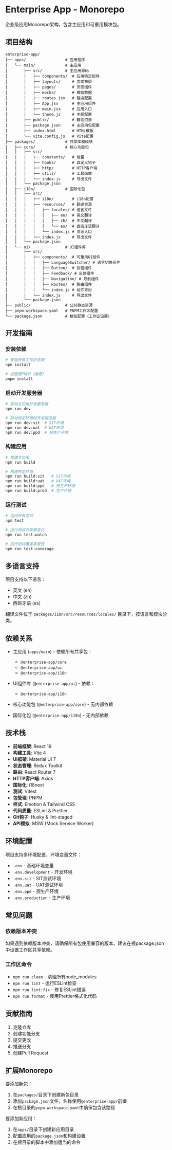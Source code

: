 # Enterprise App - Monorepo

企业级应用Monorepo架构，包含主应用和可重用模块包。

## 项目结构

```
enterprise-app/
├── apps/                 # 应用程序
│   └── main/             # 主应用
│       ├── src/          # 主应用源码
│       │   ├── components/  # 应用特定组件
│       │   ├── layouts/     # 页面布局
│       │   ├── pages/       # 页面组件
│       │   ├── mocks/       # 模拟数据
│       │   ├── routes.jsx   # 路由配置
│       │   ├── App.jsx      # 主应用组件
│       │   ├── main.jsx     # 应用入口
│       │   └── theme.js     # 主题配置
│       ├── public/          # 静态资源
│       ├── package.json     # 主应用包配置
│       ├── index.html       # HTML模板
│       └── vite.config.js   # Vite配置
├── packages/             # 共享库和模块
│   ├── core/             # 核心功能包
│   │   ├── src/
│   │   │   ├── constants/   # 常量
│   │   │   ├── hooks/       # 自定义钩子
│   │   │   ├── http/        # HTTP客户端
│   │   │   ├── utils/       # 工具函数
│   │   │   └── index.js     # 导出文件
│   │   └── package.json
│   ├── i18n/             # 国际化包
│   │   ├── src/
│   │   │   ├── i18n/        # i18n配置
│   │   │   ├── resources/   # 翻译资源
│   │   │   │   ├── locales/ # 语言文件
│   │   │   │   │   ├── en/  # 英文翻译
│   │   │   │   │   ├── zh/  # 中文翻译
│   │   │   │   │   └── es/  # 西班牙语翻译
│   │   │   │   └── index.js # 资源入口
│   │   │   └── index.js     # 导出文件
│   │   └── package.json
│   └── ui/               # UI组件库
│       ├── src/
│       │   ├── components/  # 可重用UI组件
│       │   │   ├── LanguageSwitcher/ # 语言切换组件
│       │   │   ├── Button/  # 按钮组件
│       │   │   ├── Feedback/ # 反馈组件
│       │   │   ├── Navigation/ # 导航组件
│       │   │   ├── Routes/  # 路由组件
│       │   │   └── index.js # 组件导出
│       │   └── index.js     # 导出文件
│       └── package.json
├── public/               # 公共静态资源
├── pnpm-workspace.yaml   # PNPM工作区配置
└── package.json          # 根包配置（工作区设置）
```

## 开发指南

### 安装依赖

```bash
# 安装所有工作区依赖
npm install

# 或使用PNPM（推荐）
pnpm install
```

### 启动开发服务器

```bash
# 启动主应用开发服务器
npm run dev

# 启动特定环境的开发服务器
npm run dev:sit  # SIT环境
npm run dev:uat  # UAT环境
npm run dev:ppd  # 预生产环境
```

### 构建应用

```bash
# 构建主应用
npm run build

# 构建特定环境
npm run build:sit   # SIT环境
npm run build:uat   # UAT环境
npm run build:ppd   # 预生产环境
npm run build:prod  # 生产环境
```

### 运行测试

```bash
# 运行所有测试
npm test

# 运行测试并观察变化
npm run test:watch

# 运行测试覆盖率报告
npm run test:coverage
```

## 多语言支持

项目支持以下语言：

- 英文 (en)
- 中文 (zh)
- 西班牙语 (es)

翻译文件位于 `packages/i18n/src/resources/locales/` 目录下，按语言和模块分类。

## 依赖关系

- 主应用 (`apps/main`) - 依赖所有共享包：
  - `@enterprise-app/core`
  - `@enterprise-app/ui`
  - `@enterprise-app/i18n`

- UI组件库 (`@enterprise-app/ui`) - 依赖：
  - `@enterprise-app/i18n`

- 核心功能包 (`@enterprise-app/core`) - 无内部依赖

- 国际化包 (`@enterprise-app/i18n`) - 无内部依赖

## 技术栈

- **前端框架**: React 19
- **构建工具**: Vite 4
- **UI框架**: Material UI 7
- **状态管理**: Redux Toolkit
- **路由**: React Router 7
- **HTTP客户端**: Axios
- **国际化**: i18next
- **测试**: Vitest
- **包管理**: PNPM
- **样式**: Emotion & Tailwind CSS
- **代码质量**: ESLint & Prettier
- **Git钩子**: Husky & lint-staged
- **API模拟**: MSW (Mock Service Worker)

## 环境配置

项目支持多环境配置，环境变量文件：

- `.env` - 基础环境变量
- `.env.development` - 开发环境
- `.env.sit` - SIT测试环境
- `.env.uat` - UAT测试环境
- `.env.ppd` - 预生产环境
- `.env.production` - 生产环境

## 常见问题

### 依赖版本冲突

如果遇到依赖版本冲突，请确保所有包使用兼容的版本。建议在根package.json中设置工作区共享依赖。

### 工作区命令

- `npm run clean` - 清理所有node_modules
- `npm run lint` - 运行ESLint检查
- `npm run lint:fix` - 修复ESLint错误
- `npm run format` - 使用Prettier格式化代码

## 贡献指南

1. 克隆仓库
2. 创建功能分支
3. 提交更改
4. 推送分支
5. 创建Pull Request

## 扩展Monorepo

要添加新包：

1. 在`packages/`目录下创建新包目录
2. 添加`package.json`文件，名称使用`@enterprise-app/`前缀
3. 在根目录的`pnpm-workspace.yaml`中确保包含该路径

要添加新应用：

1. 在`apps/`目录下创建新应用目录
2. 配置应用的`package.json`和构建设置
3. 在根目录的脚本中添加适当的命令
